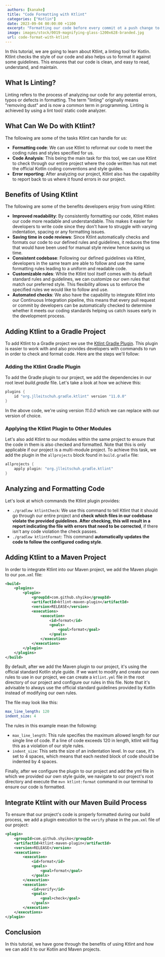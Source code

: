 ```yaml
---
 authors: [kanake]
 title: "Code Formatting with Ktlint"
 categories: ["Kotlin"]
 date: 2023-09-04 00:00:00 +1100
 excerpt: "Formatting our code before every commit ot a push change to our remote repository is a vitable step to keep our code clean, in this article we shall discuss how to use Ktlint to format our Kotlin code"
 image: images/stock/0019-magnifying-glass-1200x628-branded.jpg
 url: code-format-with-ktlint
---
```


In this tutorial, we are going to learn about Ktlint, a linting tool for Kotlin. Ktlint checks the style of our code and also helps us to format it against some guidelines. This ensures that our code is clean, and easy to read, understand, and maintain.


## What Is Linting?
Linting refers to the process of analyzing our code for any potential errors, typos or defects in formatting. The term "linting" originally means "removing dust" and is now a common term in programming. Linting is achieved by using a lint tool/ static code analyzer.

## What Can We Do with Ktlint?
The following are some of the tasks Ktlint can handle for us:
 * **Formatting code**: We can use Ktlint to reformat our code to meet the coding rules and styles specified for us.
 * **Code Analysis**: This being the main task for this tool, we can use Ktlint to check through our entire project where the code written has not met the official Kotlin coding conventions and style guides.
 * **Error reporting**: After analyzing our project, Ktlint also has the capability to report back to us where it found errors in our project.

## Benefits of Using Ktlint
The following are some of the benefits developers enjoy from using Ktlint:
  * **Improved readability**: By consistently formatting our code, Ktlint makes our code more readable and understandable. This makes it easier for developers to write code since they don't have to struggle with varying indentation, spacing or any formatting issues.
  * **Saving time in code reviews**: Since Ktlint automatically checks and formats our code to our defined rules and guidelines, it reduces the time that would have been used for manual style review hence saving us time.
  * **Consistent codebase**: Following our defined guidelines via Ktlint, developers in the same team are able to follow and use the same formatting rules leading to a uniform and readable code.
  * **Customizable rules**: While the Ktlint tool itself comes with its default standard rules and guidelines, we can customize our own rules that match our preferred style. This flexibility allows us to enforce the specified rules we would like to follow and use.
  * **Automated checks**: We also have the capability to integrate Ktlint into our Continuous Integration pipeline, this means that every pull request or commit by developers can be automatically checked to determine whether it meets our coding standards helping us catch issues early in the development process.

## Adding Ktlint to a Gradle Project
  To add Ktlint to a Gradle project we use the [Ktlint Gradle Plugin](https://github.com/JLLeitschuh/ktlint-gradle). This plugin is easier to work with and also provides developers with commands to run in order to check and format code. Here are the steps we'll follow:

### Adding the Ktlint Gradle Plugin
  To add the Gradle plugin to our project, we add the dependencies in our root level *build.gradle*  file.
  Let's take a look at how we achieve this:
```groovy
plugins {
    id "org.jlleitschuh.gradle.ktlint" version "11.0.0"
}
```
In the above code, we're using version *11.0.0* which we can replace with our version of choice.

### Applying the Ktlint Plugin to Other Modules
Let's also add Ktlint to our modules within the same project to ensure that the code in them is also checked and formatted. Note that this is only applicable if our project is a multi-module project. To achieve this task, we add the plugin in the `allprojects` block found in `build.gradle` file:

```groovy
allprojects {
    apply plugin: "org.jlleitschuh.gradle.ktlint"
}
```
## Analyzing and Formatting Code
Let's look at which commands the Ktlint plugin provides:
* `./gradlew ktlintCheck`:
We use this command to tell Ktlint that it should go through our entire project and **check which files in our codebase violate the provided guidelines. After checking, this will result in a report indicating the file with errors that need to be corrected**, if there isn't any code violation the check passes.
* `./gradlew ktlintFormat`:
This command **automatically updates the code to follow the configured coding style**.

## Adding Ktlint to a Maven Project
In order to integrate Ktlint into our Maven project, we add the Maven plugin to our `pom.xml` file:

```xml 
<build>
    <plugins>
        <plugin>
            <groupId>com.github.shyiko</groupId>
            <artifactId>ktlint-maven-plugin</artifactId>
            <version>RELEASE</version> 
            <executions>
                <execution>
                    <id>format</id>
                    <goals>
                        <goal>format</goal>
                    </goals>
                </execution>
            </executions>
        </plugin>
    </plugins>
</build>
```

By default, after we add the Maven plugin to our project, it's using the official standard Kotlin style guide. If we want to modify and create our own rules to use in our project, we can create a `ktlint.yml` file in the root directory of our project and configure our rules in this file. Note that it's advisable to always use the official standard guidelines provided by Kotlin instead of modifying our own rules.

The file may look like this:

```yaml
max_line_length: 120
indent_size: 4
```

The rules in this example mean the following:

- `max_line_length`: This rule specifies the maximum allowed length for our single line of code. If a line of code exceeds 120 in length, ktlint will flag this as a violation of our style rules.
- `indent_size`: This sets the size of an indentation level. In our case, it's set to 4 spaces, which means that each nested block of code should be indented by 4 spaces.

Finally, after we configure the plugin to our project and add the yml file in which we provided our own style guide, we navigate to our project's root directory and execute the `mvn ktlint:format` command in our terminal to ensure our code is formatted.

## Integrate Ktlint with our Maven Build Process
To ensure that our project's code is properly formatted during our build process, we add a plugin execution to the `verify` phase in the `pom.xml` file of our project:

```xml
<plugin>
    <groupId>com.github.shyiko</groupId>
    <artifactId>ktlint-maven-plugin</artifactId>
    <version>RELEASE</version>
    <executions>
        <execution>
            <id>format</id>
            <goals>
                <goal>format</goal>
            </goals>
        </execution>
        <execution>
            <id>verify</id>
            <goals>
                <goal>check</goal>
            </goals>
        </execution>
    </executions>
</plugin>
```
## Conclusion
In this tutorial, we have gone through the benefits of using Ktlint and how we can add it to our Kotlin and Maven projects.